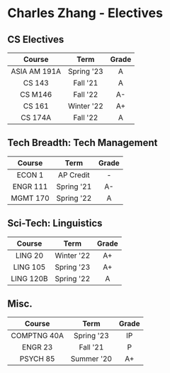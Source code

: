 # Charles Zhang - Electives

## CS Electives

| Course | Term | Grade |
|:---:|:---:|:---:|
| ASIA AM 191A | Spring '23 | A |
| CS 143 | Fall '21 | A |
| CS M146 |  Fall '22  |  A-  |
| CS 161  | Winter '22 |  A+   |
| CS 174A | Fall '22 | A |

## Tech Breadth: Tech Management

| Course | Term | Grade |
|:---:|:---:|:---:|
| ECON 1 | AP Credit | - |
| ENGR 111 | Spring '21 | A- |
| MGMT 170 | Spring '22 | A |

## Sci-Tech: Linguistics

| Course | Term | Grade |
|:---:|:---:|:---:|
| LING 20 | Winter '22 | A+ |
| LING 105 | Spring '23 | A+ |
| LING 120B | Spring '22 | A |

## Misc.

|   Course    |    Term    | Grade |
| :---------: | :--------: | :---: |
| COMPTNG 40A | Spring '23 |  IP   |
|   ENGR 23   |  Fall '21  |   P   |
|  PSYCH 85   | Summer '20 |  A+   |
